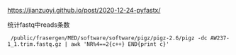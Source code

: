 https://jianzuoyi.github.io/post/2020-12-24-pyfastx/


统计fastq中reads条数
```
 /public/frasergen/MED/software/software/pigz/pigz-2.6/pigz -dc AW237-1_1.trim.fastq.gz | awk 'NR%4==2{c++} END{print c}' 
```